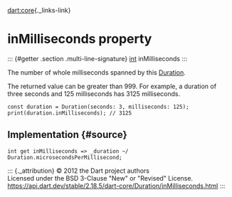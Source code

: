 [dart:core](../../dart-core/dart-core-library){._links-link}

inMilliseconds property
=======================

::: {#getter .section .multi-line-signature}
[int](../int-class) inMilliseconds
:::

The number of whole milliseconds spanned by this
[Duration](../duration-class).

The returned value can be greater than 999. For example, a duration of
three seconds and 125 milliseconds has 3125 milliseconds.

``` {.language-dart data-language="dart"}
const duration = Duration(seconds: 3, milliseconds: 125);
print(duration.inMilliseconds); // 3125
```

Implementation {#source}
--------------

``` {.language-dart data-language="dart"}
int get inMilliseconds => _duration ~/ Duration.microsecondsPerMillisecond;
```

::: {._attribution}
© 2012 the Dart project authors\
Licensed under the BSD 3-Clause \"New\" or \"Revised\" License.\
<https://api.dart.dev/stable/2.18.5/dart-core/Duration/inMilliseconds.html>
:::
